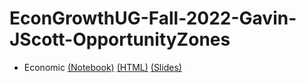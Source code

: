 # EconGrowthUG-Fall-2022-Gavin-JScott-OpportunityZones
* Economic [(Notebook)](Opportunity_Zone_Project.ipynb) [(HTML)]() [(Slides)]()
